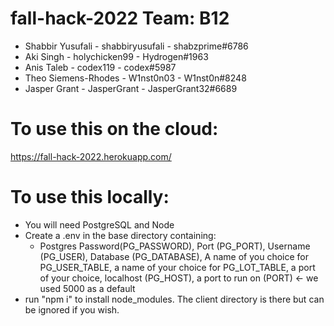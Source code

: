 # fall-hack-2022 Team: B12

- Shabbir Yusufali - shabbiryusufali - shabzprime#6786
- Aki Singh - holychicken99 - Hydrogen#1963
- Anis Taleb - codex119 - codex#5987
- Theo Siemens-Rhodes - W1nst0n03 - W1nst0n#8248
- Jasper Grant - JasperGrant - JasperGrant32#6689

# To use this on the cloud:
https://fall-hack-2022.herokuapp.com/

# To use this locally:
- You will need PostgreSQL and Node
- Create a .env in the base directory containing:
  - Postgres Password(PG_PASSWORD), Port (PG_PORT), Username (PG_USER), Database (PG_DATABASE), A name of you choice for PG_USER_TABLE, a name of your choice for PG_LOT_TABLE, a port of your choice, localhost (PG_HOST), a port to run on (PORT) <- we used 5000 as a default
 - run "npm i" to install node_modules. The client directory is there but can be ignored if you wish.
